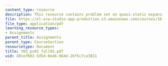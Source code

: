 ```yaml
---
content_type: resource
description: This resource contains problem set on quasi-static expansion processes.
file: https://ol-ocw-studio-app-production.s3.amazonaws.com/courses/16-01-unified-engineering-i-ii-iii-iv-fall-2005-spring-2006/49ce76025d5d0e46964d26f5c7ca3011_t03_ps02_fall03.pdf
file_type: application/pdf
learning_resource_types:
- Assignments
parent_title: Assignments
parent_type: CourseSection
resourcetype: Document
title: t03_ps02_fall03.pdf
uid: 49ce7602-5d5d-0e46-964d-26f5c7ca3011
---
```

